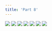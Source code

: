 ```yaml
---
title: 'Part 8'
---
```


![](images/shell/part-8/shell70.jpg)
![](images/shell/part-8/shell71.jpg)
![](images/shell/part-8/shell72.jpg)
![](images/shell/part-8/shell73.jpg)
![](images/shell/part-8/shell74.jpg)
![](images/shell/part-8/shell75.jpg)
![](images/shell/part-8/shell76.jpg)